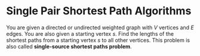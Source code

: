 # Single Pair Shortest Path Algorithms

You are given a directed or undirected weighted graph with *V* vertices and *E* edges. You are also given a starting vertex *s*. Find the lengths of the shortest paths from a starting vertex *s* to all other vertices. This problem is also called **single-source shortest paths problem**.
